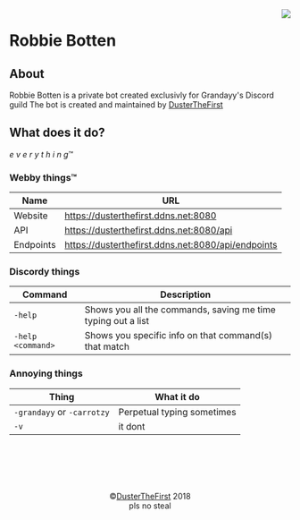 <img src="https://cdn.discordapp.com/avatars/307231810218360832/8bb66e69ea145c474f33bf1827ff4dbc.png" align="right">

# Robbie Botten

## About
Robbie Botten is a private bot created exclusivly for Grandayy's Discord guild
The bot is created and maintained by [DusterTheFirst](https://github.com/dusterthefirst)

## What does it do?
*e v e r y t h i n g*™

### Webby things™

| Name      | URL                                                |
| --------- | -------------------------------------------------- |
| Website   | https://dusterthefirst.ddns.net:8080               |
| API       | https://dusterthefirst.ddns.net:8080/api           |
| Endpoints | https://dusterthefirst.ddns.net:8080/api/endpoints |

### Discordy things

| Command           | Description                                                  |
| ----------------- | ------------------------------------------------------------ |
| `-help`           | Shows you all the commands, saving me time typing out a list |
| `-help <command>` | Shows you specific info on that command(s) that match        |

### Annoying things

| Thing                      | What it do                 |
| -------------------------- | -------------------------- |
| `-grandayy` or `-carrotzy` | Perpetual typing sometimes |
| `-v`                       | it dont                    |
<br>
<br>
<br>
<br>
<br>
<center>
    &copy;<a href="https://github.com/dusterthefirst">DusterTheFirst</a> 2018<br>
    pls no steal
</center>
